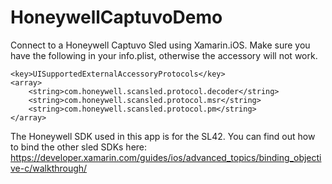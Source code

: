 # HoneywellCaptuvoDemo

Connect to a Honeywell Captuvo Sled using Xamarin.iOS.  Make sure you have the following in your info.plist, otherwise the accessory will not work.

	<key>UISupportedExternalAccessoryProtocols</key>
	<array>
		<string>com.honeywell.scansled.protocol.decoder</string>
		<string>com.honeywell.scansled.protocol.msr</string>
		<string>com.honeywell.scansled.protocol.pm</string>
	</array>
  
The Honeywell SDK used in this app is for the SL42.  You can find out how to bind the other sled SDKs here:  https://developer.xamarin.com/guides/ios/advanced_topics/binding_objective-c/walkthrough/
